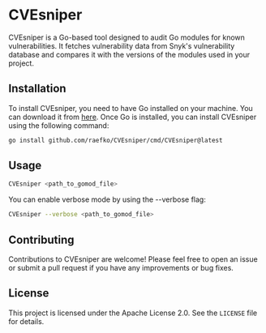 # CVEsniper

CVEsniper is a Go-based tool designed to audit Go modules for known vulnerabilities. It fetches vulnerability data from Snyk's vulnerability database and compares it with the versions of the modules used in your project.

## Installation

To install CVEsniper, you need to have Go installed on your machine. You can download it from [here](https://golang.org/dl/). Once Go is installed, you can install CVEsniper using the following command:

```bash
go install github.com/raefko/CVEsniper/cmd/CVEsniper@latest
```

## Usage
```bash
CVEsniper <path_to_gomod_file>
```

You can enable verbose mode by using the --verbose flag:

```bash
CVEsniper --verbose <path_to_gomod_file>
```

## Contributing
Contributions to CVEsniper are welcome! Please feel free to open an issue or submit a pull request if you have any improvements or bug fixes.

## License

This project is licensed under the Apache License 2.0. See the `LICENSE` file for details.